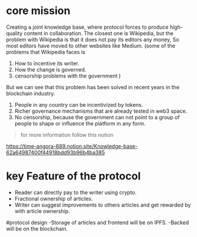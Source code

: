 # core mission
Creating a joint knowledge base, where protocol forces to produce high-quality content in collaboration. The closest one is Wikipedia, but the problem with Wikipedia is that it does not pay its editors any money, So most editors have moved to other websites like Medium.
(some of the problems that Wikipedia faces is
> 
1. How to incentive its writer.
2. How the change is governed.
3. censorship problems with the government )

But we can see that this problem has been solved in recent years in the blockchain industry.

1. People in any country can be incentivized by tokens.
2. Richer governance mechanisms that are already tested in web3 space.
3. No censorship, because the government can not point to a group of people to shape or influence the platform in any form.

>for more information follow this notion

https://time-angora-689.notion.site/Knowledge-base-62a64987400f44918bdd93b96b4ba385

# key Feature of the protocol
- Reader can directly pay to the writer using crypto.
- Fractional ownership of articles.
- Writer can suggest improvements to others articles and get rewarded by with article ownership.

#protocol design
-Storage of articles and frontend  will be on IPFS.
-Backed will be on the blockchain. 
